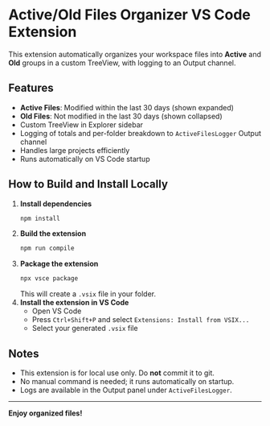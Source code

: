 # Active/Old Files Organizer VS Code Extension

This extension automatically organizes your workspace files into **Active** and **Old** groups in a custom TreeView, with logging to an Output channel.

## Features

- **Active Files**: Modified within the last 30 days (shown expanded)
- **Old Files**: Not modified in the last 30 days (shown collapsed)
- Custom TreeView in Explorer sidebar
- Logging of totals and per-folder breakdown to `ActiveFilesLogger` Output channel
- Handles large projects efficiently
- Runs automatically on VS Code startup

## How to Build and Install Locally

1. **Install dependencies**
   ```sh
   npm install
   ```
2. **Build the extension**
   ```sh
   npm run compile
   ```
3. **Package the extension**
   ```sh
   npx vsce package
   ```
   This will create a `.vsix` file in your folder.
4. **Install the extension in VS Code**
   - Open VS Code
   - Press `Ctrl+Shift+P` and select `Extensions: Install from VSIX...`
   - Select your generated `.vsix` file

## Notes

- This extension is for local use only. Do **not** commit it to git.
- No manual command is needed; it runs automatically on startup.
- Logs are available in the Output panel under `ActiveFilesLogger`.

---

**Enjoy organized files!**

